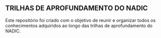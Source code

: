 ## TRILHAS DE APROFUNDAMENTO DO NADIC
Este repositório foi criado com o objetivo de reunir e organizar todos os conhecimentos adquiridos ao longo das trilhas de aprofundamento do NADIC. 
